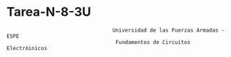 # Tarea-N-8-3U

                                      Universidad de las Fuerzas Armadas - ESPE
                                       Fundamentos de Circuitos Electróinicos
                                     
